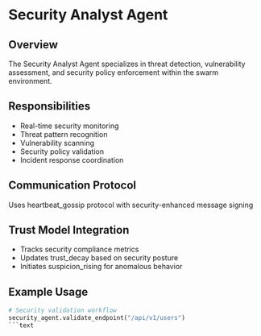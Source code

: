 # Security Analyst Agent

##  Overview
The Security Analyst Agent specializes in threat detection, vulnerability assessment, and security policy enforcement within the swarm environment.

##  Responsibilities
- Real-time security monitoring
- Threat pattern recognition
- Vulnerability scanning
- Security policy validation
- Incident response coordination

##  Communication Protocol
Uses heartbeat_gossip protocol with security-enhanced message signing

##  Trust Model Integration
- Tracks security compliance metrics
- Updates trust_decay based on security posture
- Initiates suspicion_rising for anomalous behavior

##  Example Usage
```python
# Security validation workflow
security_agent.validate_endpoint("/api/v1/users")
```text